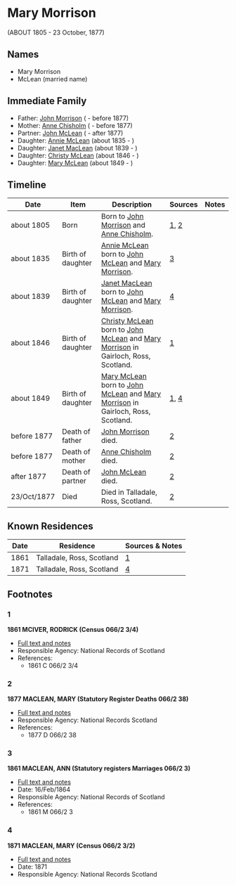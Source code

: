 ﻿---
layout: person
subject_key: i18316154
permalink: /people/i18316154
---

# Mary Morrison
(ABOUT 1805 - 23 October, 1877)

## Names

* Mary Morrison
* McLean (married name)

## Immediate Family

* Father: [John Morrison](./@39757210@-john-morrison-b-d1877.md) ( - before 1877)
* Mother: [Anne Chisholm](./@48064613@-anne-chisholm-b-d1877.md) ( - before 1877)
* Partner: [John McLean](./@91397610@-john-mclean-b-d1877.md) ( - after 1877)
* Daughter: [Annie McLean](./@68658880@-annie-mclean-b1835-d.md) (about 1835 - )
* Daughter: [Janet MacLean](./@4850940@-janet-maclean-b1839-d.md) (about 1839 - )
* Daughter: [Christy McLean](./@62955988@-christy-mclean-b1846-d.md) (about 1846 - )
* Daughter: [Mary McLean](./@45920386@-mary-mclean-b1849-d.md) (about 1849 - )

## Timeline

Date | Item | Description | Sources | Notes
---|---|---|---|---
about 1805 | Born | Born to [John Morrison](./@39757210@-john-morrison-b-d1877.md) and [Anne Chisholm](./@48064613@-anne-chisholm-b-d1877.md). | [1](#1), [2](#2) | 
about 1835 | Birth of daughter | [Annie McLean](./@68658880@-annie-mclean-b1835-d.md) born to [John McLean](./@91397610@-john-mclean-b-d1877.md) and [Mary Morrison](./@18316154@-mary-morrison-b1805-d1877-10-23.md). | [3](#3) | 
about 1839 | Birth of daughter | [Janet MacLean](./@4850940@-janet-maclean-b1839-d.md) born to [John McLean](./@91397610@-john-mclean-b-d1877.md) and [Mary Morrison](./@18316154@-mary-morrison-b1805-d1877-10-23.md). | [4](#4) | 
about 1846 | Birth of daughter | [Christy McLean](./@62955988@-christy-mclean-b1846-d.md) born to [John McLean](./@91397610@-john-mclean-b-d1877.md) and [Mary Morrison](./@18316154@-mary-morrison-b1805-d1877-10-23.md) in Gairloch, Ross, Scotland. | [1](#1) | 
about 1849 | Birth of daughter | [Mary McLean](./@45920386@-mary-mclean-b1849-d.md) born to [John McLean](./@91397610@-john-mclean-b-d1877.md) and [Mary Morrison](./@18316154@-mary-morrison-b1805-d1877-10-23.md) in Gairloch, Ross, Scotland. | [1](#1), [4](#4) | 
before 1877 | Death of father | [John Morrison](./@39757210@-john-morrison-b-d1877.md) died. | [2](#2) | 
before 1877 | Death of mother | [Anne Chisholm](./@48064613@-anne-chisholm-b-d1877.md) died. | [2](#2) | 
after 1877 | Death of partner | [John McLean](./@91397610@-john-mclean-b-d1877.md) died. | [2](#2) | 
23/Oct/1877 | Died | Died in Talladale, Ross, Scotland. | [2](#2) | 

## Known Residences

Date | Residence | Sources & Notes
---|---|---
1861 | Talladale, Ross, Scotland | [1](#1)
1871 | Talladale, Ross, Scotland | [4](#4)

## Footnotes

### 1

**1861 MCIVER, RODRICK (Census 066/2 3/4)**

* [Full text and notes](../sources/@91380221@-1861-mciver,-rodrick-census-066-2-3-4-.md)
* Responsible Agency: National Records of Scotland
* References: 
  * 1861 C 066/2 3/4

### 2

**1877 MACLEAN, MARY (Statutory Register Deaths 066/2 38)**

* [Full text and notes](../sources/@42301818@-1877-maclean,-mary-statutory-register-deaths-066-2-38-.md)
* Responsible Agency: National Records Scotland
* References: 
  * 1877 D 066/2 38

### 3

**1861 MACLEAN, ANN (Statutory registers Marriages 066/2 3)**

* [Full text and notes](../sources/@25221376@-1861-maclean,-ann-statutory-registers-marriages-066-2-3-.md)
* Date: 16/Feb/1864
* Responsible Agency: National Records of Scotland
* References: 
  * 1861 M 066/2 3

### 4

**1871 MACLEAN, MARY (Census 066/2 3/2)**

* [Full text and notes](../sources/@94484692@-1871-maclean,-mary-census-066-2-3-2-.md)
* Date: 1871
* Responsible Agency: National Records Scotland

